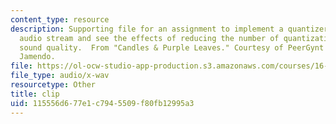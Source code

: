 ```yaml
---
content_type: resource
description: Supporting file for an assignment to implement a quantizer for a sampled
  audio stream and see the effects of reducing the number of quantization levels on
  sound quality.  From "Candles & Purple Leaves." Courtesy of PeerGynt Lobogris on
  Jamendo.
file: https://ol-ocw-studio-app-production.s3.amazonaws.com/courses/16-36-communication-systems-engineering-spring-2009/115556d677e1c7945509f80fb12995a3_clip.wav
file_type: audio/x-wav
resourcetype: Other
title: clip
uid: 115556d6-77e1-c794-5509-f80fb12995a3
---
```

